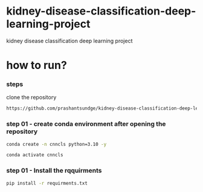 # kidney-disease-classification-deep-learning-project
kidney disease classification deep learning project


# how to run?

### steps
clone the repository 

```bash
https://github.com/prashantsundge/kidney-disease-classification-deep-learning-project
```
### step 01 - create conda environment after opening the repository
```bash
conda create -n cnncls python=3.10 -y
```
```bash
conda activate cnncls
```

### step 01 - Install the rqquirments 
```bash
pip install -r requirments.txt
```


